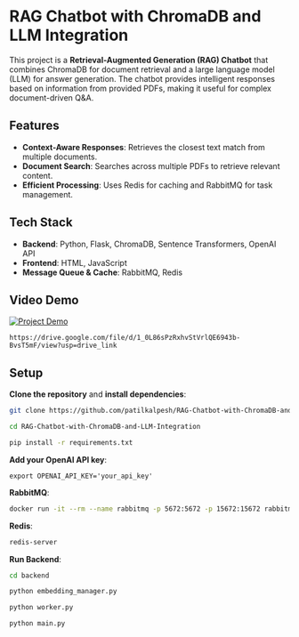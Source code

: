 # **RAG Chatbot with ChromaDB and LLM Integration**

This project is a **Retrieval-Augmented Generation (RAG) Chatbot** that combines ChromaDB for document retrieval and a large language model (LLM) for answer generation. The chatbot provides intelligent responses based on information from provided PDFs, making it useful for complex document-driven Q&A.

## **Features**

- **Context-Aware Responses**: Retrieves the closest text match from multiple documents.
- **Document Search**: Searches across multiple PDFs to retrieve relevant content.
- **Efficient Processing**: Uses Redis for caching and RabbitMQ for task management.

## **Tech Stack**

- **Backend**: Python, Flask, ChromaDB, Sentence Transformers, OpenAI API
- **Frontend**: HTML, JavaScript
- **Message Queue & Cache**: RabbitMQ, Redis

## **Video Demo**

[![Project Demo](https://github.com/patilkalpesh/RAG-Chatbot-with-ChromaDB-and-LLM-Integration/blob/main/data/Thumbnail.png)](https://drive.google.com/file/d/1_0L86sPzRxhvStVrlQE6943b-BvsT5mF/view?usp=drive_link)
```
https://drive.google.com/file/d/1_0L86sPzRxhvStVrlQE6943b-BvsT5mF/view?usp=drive_link
```

## **Setup**

**Clone the repository** and **install dependencies**:
   ```bash
   git clone https://github.com/patilkalpesh/RAG-Chatbot-with-ChromaDB-and-LLM-Integration.git

   cd RAG-Chatbot-with-ChromaDB-and-LLM-Integration

   pip install -r requirements.txt
```
**Add your OpenAI API key**:
   ```
   export OPENAI_API_KEY='your_api_key'
```

**RabbitMQ**:
   ```bash
   docker run -it --rm --name rabbitmq -p 5672:5672 -p 15672:15672 rabbitmq:4.0-management
```
**Redis**:
```bash
redis-server
```
**Run Backend**:
   ```bash
   cd backend

   python embedding_manager.py

   python worker.py

   python main.py
```
